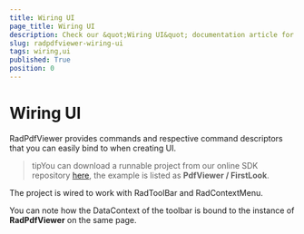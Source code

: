 ```yaml
---
title: Wiring UI
page_title: Wiring UI
description: Check our &quot;Wiring UI&quot; documentation article for the RadPdfViewer {{ site.framework_name }} control.
slug: radpdfviewer-wiring-ui
tags: wiring,ui
published: True
position: 0
---
```


# Wiring UI



RadPdfViewer provides commands and respective command descriptors that you can easily bind to when creating UI.
      

>tipYou can download a runnable project from our online SDK repository [here](https://github.com/telerik/xaml-sdk), the example is listed as __PdfViewer / FirstLook__.
        

The project is wired to work with RadToolBar and RadContextMenu.
      

You can note how the DataContext of the toolbar is bound to the instance of __RadPdfViewer__ on the same page.
      
